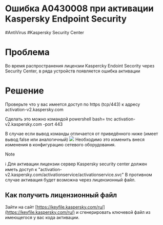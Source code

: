 # Ошибка A0430008 при активации Kaspersky Endpoint Security
#AntiVirus #Kaspersky Security Center 

# Проблема
Во время распространения лицензии Kaspercky Endoint Secority через Security Center, в ряда устройств появляется ошибка активации

# Решение
Проверьте что у вас имеется доступ по https (tcp/443) к адресу
activation-v2.kaspersky.com

Сделать это можно командой powershell
   bash=
tnc activation-v2.kaspersky.com -port 443
   
В случае если вывод команды отличается от приведённого ниже (имеет вывод false или аналогичный)
![](https://i.imgur.com/NzIeBue.png)
Необходимо это изменить внеся изменения в конфигурацию сетевого оборудования.

> [!Note]
:information_source: Для активации лицензии сервер Kaspersky security center должен иметь доступ к "activation-v2.kaspersky.com/activationservice/activationservice.svc"
В противном случае активация будет возможна через лицензионный файл.


## Как получить лицензионный файл

Зайти на сайт [https://keyfile.kaspersky.com/ru/](https://keyfile.kaspersky.com/ru/) и сгенерировать ключевой файл из имеющегося у вас кода активации.
